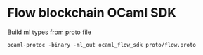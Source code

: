 # Flow blockchain OCaml SDK

Build ml types from proto file
```
ocaml-protoc -binary -ml_out ocaml_flow_sdk proto/flow.proto
```